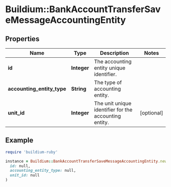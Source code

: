 # Buildium::BankAccountTransferSaveMessageAccountingEntity

## Properties

| Name | Type | Description | Notes |
| ---- | ---- | ----------- | ----- |
| **id** | **Integer** | The accounting entity unique identifier. |  |
| **accounting_entity_type** | **String** | The type of accounting entity. |  |
| **unit_id** | **Integer** | The unit unique identifier for the accounting entity. | [optional] |

## Example

```ruby
require 'buildium-ruby'

instance = Buildium::BankAccountTransferSaveMessageAccountingEntity.new(
  id: null,
  accounting_entity_type: null,
  unit_id: null
)
```

